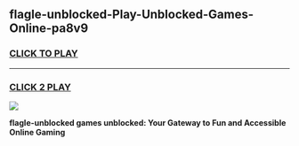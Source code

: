 
## flagle-unblocked-Play-Unblocked-Games-Online-pa8v9
<h3>
<a href="https://premium76.site?title=flagle-unblocked&ref=25A">CLICK TO PLAY</a></h3>
<hr>

<h3>
<a href="https://premium76.site?title=flagle-unblocked&ref=25A">CLICK 2 PLAY</a>
  
</h3>

<a href="https://premium76.site?title=flagle-unblocked&ref=25A"><img src="https://clearcache.store/games.png"></a>


**flagle-unblocked games unblocked: Your Gateway to Fun and Accessible Online Gaming**
